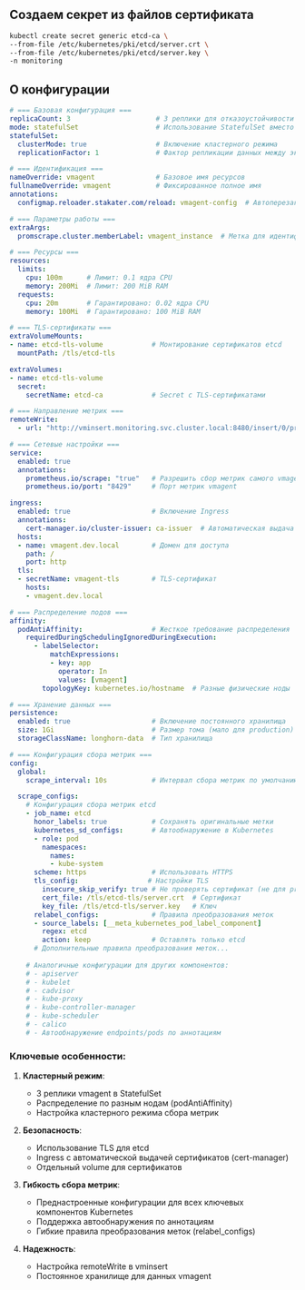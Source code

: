 ## Создаем секрет из файлов сертификата
```bash
kubectl create secret generic etcd-ca \
--from-file /etc/kubernetes/pki/etcd/server.crt \
--from-file /etc/kubernetes/pki/etcd/server.key \
-n monitoring
```


## О конфигурации
```yaml
# === Базовая конфигурация ===
replicaCount: 3                     # 3 реплики для отказоустойчивости
mode: statefulSet                   # Использование StatefulSet вместо Deployment
statefulSet:
  clusterMode: true                 # Включение кластерного режима
  replicationFactor: 1              # Фактор репликации данных между экземплярами

# === Идентификация ===
nameOverride: vmagent               # Базовое имя ресурсов
fullnameOverride: vmagent           # Фиксированное полное имя
annotations:
  configmap.reloader.stakater.com/reload: vmagent-config  # Автоперезагрузка при изменении конфига

# === Параметры работы ===
extraArgs:
  promscrape.cluster.memberLabel: vmagent_instance  # Метка для идентификации в кластере

# === Ресурсы ===
resources:
  limits:
    cpu: 100m      # Лимит: 0.1 ядра CPU
    memory: 200Mi  # Лимит: 200 MiB RAM
  requests:
    cpu: 20m       # Гарантировано: 0.02 ядра CPU
    memory: 100Mi  # Гарантировано: 100 MiB RAM

# === TLS-сертификаты ===
extraVolumeMounts:
- name: etcd-tls-volume            # Монтирование сертификатов etcd
  mountPath: /tls/etcd-tls

extraVolumes:
- name: etcd-tls-volume
  secret:
    secretName: etcd-ca            # Secret с TLS-сертификатами

# === Направление метрик ===
remoteWrite:
  - url: "http://vminsert.monitoring.svc.cluster.local:8480/insert/0/prometheus/"  # Куда отправлять метрики

# === Сетевые настройки ===
service:
  enabled: true
  annotations:
    prometheus.io/scrape: "true"   # Разрешить сбор метрик самого vmagent
    prometheus.io/port: "8429"     # Порт метрик vmagent

ingress:
  enabled: true                    # Включение Ingress
  annotations:
    cert-manager.io/cluster-issuer: ca-issuer  # Автоматическая выдача сертификатов
  hosts:
  - name: vmagent.dev.local        # Домен для доступа
    path: /
    port: http
  tls:
  - secretName: vmagent-tls        # TLS-сертификат
    hosts:
    - vmagent.dev.local

# === Распределение подов ===
affinity:
  podAntiAffinity:                 # Жесткое требование распределения
    requiredDuringSchedulingIgnoredDuringExecution:
      - labelSelector:
          matchExpressions:
          - key: app
            operator: In
            values: [vmagent]
        topologyKey: kubernetes.io/hostname  # Разные физические ноды

# === Хранение данных ===
persistence:
  enabled: true                    # Включение постоянного хранилища
  size: 1Gi                        # Размер тома (мало для production)
  storageClassName: longhorn-data  # Тип хранилища

# === Конфигурация сбора метрик ===
config:
  global:
    scrape_interval: 10s           # Интервал сбора метрик по умолчанию

  scrape_configs:
    # Конфигурация сбора метрик etcd
    - job_name: etcd
      honor_labels: true           # Сохранять оригинальные метки
      kubernetes_sd_configs:       # Автообнаружение в Kubernetes
      - role: pod
        namespaces:
          names:
          - kube-system
      scheme: https                # Использовать HTTPS
      tls_config:                 # Настройки TLS
        insecure_skip_verify: true # Не проверять сертификат (не для production!)
        cert_file: /tls/etcd-tls/server.crt  # Сертификат
        key_file: /tls/etcd-tls/server.key   # Ключ
      relabel_configs:             # Правила преобразования меток
      - source_labels: [__meta_kubernetes_pod_label_component]
        regex: etcd
        action: keep               # Оставлять только etcd
      # Дополнительные правила преобразования меток...
      
    # Аналогичные конфигурации для других компонентов:
    # - apiserver
    # - kubelet
    # - cadvisor
    # - kube-proxy
    # - kube-controller-manager
    # - kube-scheduler
    # - calico
    # - Автообнаружение endpoints/pods по аннотациям
```

### Ключевые особенности:

1. **Кластерный режим**:
   - 3 реплики vmagent в StatefulSet
   - Распределение по разным нодам (podAntiAffinity)
   - Настройка кластерного режима сбора метрик

2. **Безопасность**:
   - Использование TLS для etcd
   - Ingress с автоматической выдачей сертификатов (cert-manager)
   - Отдельный volume для сертификатов

3. **Гибкость сбора метрик**:
   - Преднастроенные конфигурации для всех ключевых компонентов Kubernetes
   - Поддержка автообнаружения по аннотациям
   - Гибкие правила преобразования меток (relabel_configs)

4. **Надежность**:
   - Настройка remoteWrite в vminsert
   - Постоянное хранилище для данных vmagent



